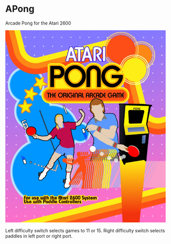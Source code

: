 # APong
Arcade Pong for the Atari 2600

![alt text](https://raw.githubusercontent.com/djmips/APong/master/Label/Front.jpg)

Left difficulty switch selects games to 11 or 15.
Right difficulty switch selects paddles in left port or right port.
